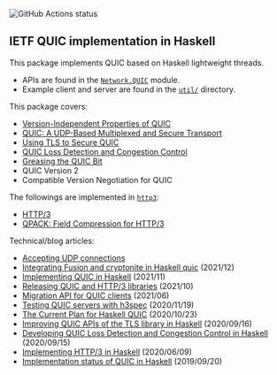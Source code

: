 ![GitHub Actions status](https://github.com/kazu-yamamoto/quic/workflows/Haskell%20CI/badge.svg)

## IETF QUIC implementation in Haskell

This package implements QUIC based on Haskell lightweight threads.

- APIs are found in the [`Network.QUIC`](https://github.com/kazu-yamamoto/quic/blob/master/Network/QUIC.hs) module.
- Example client and server are found in the [`util/`](https://github.com/kazu-yamamoto/quic/tree/master/util) directory.

This package covers:

- [Version-Independent Properties of QUIC](https://tools.ietf.org/html/rfc8999)
- [QUIC: A UDP-Based Multiplexed and Secure Transport](https://tools.ietf.org/html/rfc9000)
- [Using TLS to Secure QUIC](https://tools.ietf.org/html/rfc9001)
- [QUIC Loss Detection and Congestion Control](https://tools.ietf.org/html/rfc9002)
- [Greasing the QUIC Bit](https://tools.ietf.org/html/rfc9287)
- QUIC Version 2
- Compatible Version Negotiation for QUIC

The followings are implemented in [`http3`](https://github.com/kazu-yamamoto/http3):

- [HTTP/3](https://tools.ietf.org/html/rfc9114)
- [QPACK: Field Compression for HTTP/3](https://tools.ietf.org/html/rfc9204)

Technical/blog articles:

- [Accepting UDP connections](https://kazu-yamamoto.hatenablog.jp/entry/2022/02/25/153122)
- [Integrating Fusion and cryptonite in Haskell quic](https://kazu-yamamoto.hatenablog.jp/entry/2021/12/20/152921) (2021/12)
- [Implementing QUIC in Haskell](https://www.iij.ad.jp/en/dev/iir/pdf/iir_vol52_focus2_EN.pdf) (2021/11)
- [Releasing QUIC and HTTP/3 libraries](https://kazu-yamamoto.hatenablog.jp/entry/2021/10/04/153546) (2021/10)
- [Migration API for QUIC clients](https://kazu-yamamoto.hatenablog.jp/entry/2021/06/29/134930) (2021/06)
- [Testing QUIC servers with h3spec](https://kazu-yamamoto.hatenablog.jp/entry/2020/11/19/160606) (2020/11/19)
- [The Current Plan for Haskell QUIC](https://kazu-yamamoto.hatenablog.jp/entry/2020/10/23/141648) (2020/10/23)
- [Improving QUIC APIs of the TLS library in Haskell](https://kazu-yamamoto.hatenablog.jp/entry/2020/09/16/150801) (2020/09/16)
- [Developing QUIC Loss Detection and Congestion Control in Haskell](https://kazu-yamamoto.hatenablog.jp/entry/2020/09/15/121613) (2020/09/15)
- [Implementing HTTP/3 in Haskell](https://kazu-yamamoto.hatenablog.jp/entry/2020/06/09/155236) (2020/06/09)
- [Implementation status of QUIC in Haskell](https://kazu-yamamoto.hatenablog.jp/entry/2020/02/18/145038) (2019/09/20)

